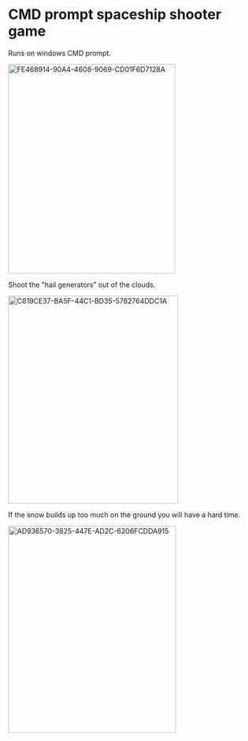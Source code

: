 # CMD prompt spaceship shooter game
Runs on windows CMD prompt.

<div><img width="339" height="425" alt="FE468914-90A4-4608-9069-CD01F6D7128A" src="https://github.com/user-attachments/assets/2d5d4089-5c7e-42c9-a396-ec9c52272182" /></div>


Shoot the "hail generators" out of the clouds.


<div><img width="345" height="422" alt="C819CE37-BA5F-44C1-BD35-5782764DDC1A" src="https://github.com/user-attachments/assets/566e6863-def9-4712-a448-c42fc735dec7" /></div>

If the snow builds up too much on the ground you will have a hard time.

<div><img width="341" height="420" alt="AD936570-3825-447E-AD2C-6206FCDDA915" src="https://github.com/user-attachments/assets/6057da0e-af3f-4422-9d8f-dc15dce89b88" /></div>

